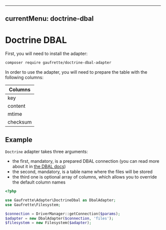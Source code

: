 ---
currentMenu: doctrine-dbal
--------------------------

# Doctrine DBAL

First, you will need to install the adapter:
```bash
composer require gaufrette/doctrine-dbal-adapter
```

In order to use the adapter, you will need to prepare the table with the following columns:

| Columns  |
|----------|
| key      |
| content  |
| mtime    |
| checksum |

## Example

`Doctrine` adapter takes three arguments:
  * the first, mandatory, is a prepared DBAL connection (you can read more about it in [the DBAL docs](http://doctrine-orm.readthedocs.org/projects/doctrine-dbal/en/latest/reference/configuration.html))
  * the second, mandatory, is a table name where the files will be stored
  * the third one is optional array of columns, which allows you to override the default column names

```php
<?php

use Gaufrette\Adapter\DoctrineDbal as DbalAdapter;
use Gaufrette\Filesystem;

$connection = DriverManager::getConnection($params);
$adapter = new DbalAdapter($connection, 'files');
$filesystem = new Filesystem($adapter);
```
